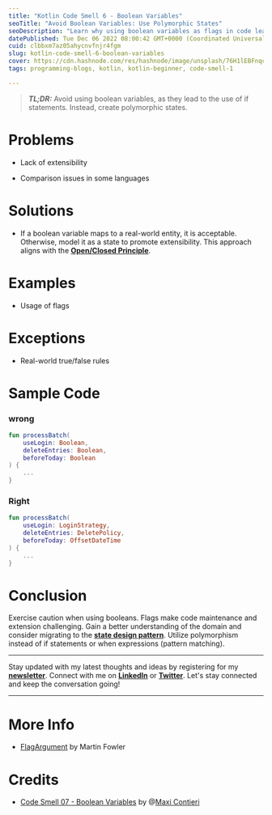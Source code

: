 ```yaml
---
title: "Kotlin Code Smell 6 - Boolean Variables"
seoTitle: "Avoid Boolean Variables: Use Polymorphic States"
seoDescription: "Learn why using boolean variables as flags in code leads to issues and how to improve extensibility with polymorphic states."
datePublished: Tue Dec 06 2022 08:00:42 GMT+0000 (Coordinated Universal Time)
cuid: clbbxm7az05ahycnvfnjr4fgm
slug: kotlin-code-smell-6-boolean-variables
cover: https://cdn.hashnode.com/res/hashnode/image/unsplash/76H1lEBFnqc/upload/v1669914752587/o85ecKiUs.jpeg
tags: programming-blogs, kotlin, kotlin-beginner, code-smell-1

---
```


> ***TL;DR:*** Avoid using boolean variables, as they lead to the use of if statements. Instead, create polymorphic states.

# Problems

* Lack of extensibility
    
* Comparison issues in some languages
    

# Solutions

* If a boolean variable maps to a real-world entity, it is acceptable. Otherwise, model it as a state to promote extensibility. This approach aligns with the [**Open/Closed Principle**](https://en.wikipedia.org/wiki/Open%E2%80%93closed_principle).
    

# Examples

* Usage of flags
    

# Exceptions

* Real-world true/false rules
    

# Sample Code

### wrong

```kotlin
fun processBatch(
    useLogin: Boolean,
    deleteEntries: Boolean,
    beforeToday: Boolean
) {
    ...
}
```

### Right

```kotlin
fun processBatch(
    useLogin: LoginStrategy,
    deleteEntries: DeletePolicy,
    beforeToday: OffsetDateTime
) {
    ...
}
```

# Conclusion

Exercise caution when using booleans. Flags make code maintenance and extension challenging. Gain a better understanding of the domain and consider migrating to the [**state design pattern**](https://en.wikipedia.org/wiki/State_pattern). Utilize polymorphism instead of if statements or when expressions (pattern matching).

---

Stay updated with my latest thoughts and ideas by registering for my [**newsletter**](https://yonatankarp.com/newsletter). Connect with me on [**LinkedIn**](https://www.linkedin.com/in/yonatankarp/) or [**Twitter**](https://twitter.com/yonatan_karp). Let's stay connected and keep the conversation going!

---

# More Info

* [FlagArgument](https://martinfowler.com/bliki/FlagArgument.html) by Martin Fowler
    

# Credits

* [Code Smell 07 - Boolean Variables](https://maximilianocontieri.com/code-smell-07-boolean-variables) by @[Maxi Contieri](@mcsee)